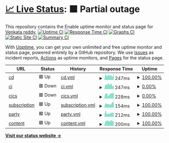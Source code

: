 # [📈 Live Status](https://venkat-enable.github.io/upptime): <!--live status--> **🟧 Partial outage**

This repository contains the Enable uptime monitor and status page for [Venkata reddy](https://venkat-enable.github.io/uptime),
[![Uptime CI](https://github.com/venkat-enable/uptime/workflows/Uptime%20CI/badge.svg)](https://github.com/venkat-enable/uptime/actions?query=workflow%3A%22Uptime+CI%22)
[![Response Time CI](https://github.com/venkat-enable/uptime/workflows/Response%20Time%20CI/badge.svg)](https://github.com/venkat-enable/uptime/actions?query=workflow%3A%22Response+Time+CI%22)
[![Graphs CI](https://github.com/venkat-enable/uptime/workflows/Graphs%20CI/badge.svg)](https://github.com/venkat-enable/uptime/actions?query=workflow%3A%22Graphs+CI%22)
[![Static Site CI](https://github.com/venkat-enable/uptime/workflows/Static%20Site%20CI/badge.svg)](https://github.com/venkat-enable/uptime/actions?query=workflow%3A%22Static+Site+CI%22)
[![Summary CI](https://github.com/venkat-enable/uptime/workflows/Summary%20CI/badge.svg)](https://github.com/venkat-enable/uptime/actions?query=workflow%3A%22Summary+CI%22)

With [Upptime](https://upptime.js.org), you can get your own unlimited and free uptime monitor and status page, powered entirely by a GitHub repository. We use [Issues](https://github.com/venkat-enable/upptime/issues) as incident reports, [Actions](https://github.com/venkat-enable/uptime/actions) as uptime monitors, and [Pages](https://venkat-enable.github.io/upptime) for the status page.

<!--start: status pages-->
<!-- This summary is generated by Upptime (https://github.com/upptime/upptime) -->
<!-- Do not edit this manually, your changes will be overwritten -->
<!-- prettier-ignore -->
| URL | Status | History | Response Time | Uptime |
| --- | ------ | ------- | ------------- | ------ |
| <img alt="" src="https://icons.duckduckgo.com/ip3/cd.enable-technologies.io.ico" height="13"> [cd](https://cd.enable-technologies.io) | 🟩 Up | [cd.yml](https://github.com/venkat-enable/uptime/commits/HEAD/history/cd.yml) | <details><summary><img alt="Response time graph" src="./graphs/cd/response-time-week.png" height="20"> 247ms</summary><br><a href="https://venkat-enable.github.io/uptime/history/cd"><img alt="Response time 257" src="https://img.shields.io/endpoint?url=https%3A%2F%2Fraw.githubusercontent.com%2Fvenkat-enable%2Fuptime%2FHEAD%2Fapi%2Fcd%2Fresponse-time.json"></a><br><a href="https://venkat-enable.github.io/uptime/history/cd"><img alt="24-hour response time 269" src="https://img.shields.io/endpoint?url=https%3A%2F%2Fraw.githubusercontent.com%2Fvenkat-enable%2Fuptime%2FHEAD%2Fapi%2Fcd%2Fresponse-time-day.json"></a><br><a href="https://venkat-enable.github.io/uptime/history/cd"><img alt="7-day response time 247" src="https://img.shields.io/endpoint?url=https%3A%2F%2Fraw.githubusercontent.com%2Fvenkat-enable%2Fuptime%2FHEAD%2Fapi%2Fcd%2Fresponse-time-week.json"></a><br><a href="https://venkat-enable.github.io/uptime/history/cd"><img alt="30-day response time 264" src="https://img.shields.io/endpoint?url=https%3A%2F%2Fraw.githubusercontent.com%2Fvenkat-enable%2Fuptime%2FHEAD%2Fapi%2Fcd%2Fresponse-time-month.json"></a><br><a href="https://venkat-enable.github.io/uptime/history/cd"><img alt="1-year response time 257" src="https://img.shields.io/endpoint?url=https%3A%2F%2Fraw.githubusercontent.com%2Fvenkat-enable%2Fuptime%2FHEAD%2Fapi%2Fcd%2Fresponse-time-year.json"></a></details> | <details><summary><a href="https://venkat-enable.github.io/uptime/history/cd">100.00%</a></summary><a href="https://venkat-enable.github.io/uptime/history/cd"><img alt="All-time uptime 99.94%" src="https://img.shields.io/endpoint?url=https%3A%2F%2Fraw.githubusercontent.com%2Fvenkat-enable%2Fuptime%2FHEAD%2Fapi%2Fcd%2Fuptime.json"></a><br><a href="https://venkat-enable.github.io/uptime/history/cd"><img alt="24-hour uptime 100.00%" src="https://img.shields.io/endpoint?url=https%3A%2F%2Fraw.githubusercontent.com%2Fvenkat-enable%2Fuptime%2FHEAD%2Fapi%2Fcd%2Fuptime-day.json"></a><br><a href="https://venkat-enable.github.io/uptime/history/cd"><img alt="7-day uptime 100.00%" src="https://img.shields.io/endpoint?url=https%3A%2F%2Fraw.githubusercontent.com%2Fvenkat-enable%2Fuptime%2FHEAD%2Fapi%2Fcd%2Fuptime-week.json"></a><br><a href="https://venkat-enable.github.io/uptime/history/cd"><img alt="30-day uptime 99.93%" src="https://img.shields.io/endpoint?url=https%3A%2F%2Fraw.githubusercontent.com%2Fvenkat-enable%2Fuptime%2FHEAD%2Fapi%2Fcd%2Fuptime-month.json"></a><br><a href="https://venkat-enable.github.io/uptime/history/cd"><img alt="1-year uptime 99.94%" src="https://img.shields.io/endpoint?url=https%3A%2F%2Fraw.githubusercontent.com%2Fvenkat-enable%2Fuptime%2FHEAD%2Fapi%2Fcd%2Fuptime-year.json"></a></details>
| <img alt="" src="https://icons.duckduckgo.com/ip3/ci.enable-technologies.io.ico" height="13"> [ci](https://ci.enable-technologies.io) | 🟥 Down | [ci.yml](https://github.com/venkat-enable/uptime/commits/HEAD/history/ci.yml) | <details><summary><img alt="Response time graph" src="./graphs/ci/response-time-week.png" height="20"> 247ms</summary><br><a href="https://venkat-enable.github.io/uptime/history/ci"><img alt="Response time 281" src="https://img.shields.io/endpoint?url=https%3A%2F%2Fraw.githubusercontent.com%2Fvenkat-enable%2Fuptime%2FHEAD%2Fapi%2Fci%2Fresponse-time.json"></a><br><a href="https://venkat-enable.github.io/uptime/history/ci"><img alt="24-hour response time 126" src="https://img.shields.io/endpoint?url=https%3A%2F%2Fraw.githubusercontent.com%2Fvenkat-enable%2Fuptime%2FHEAD%2Fapi%2Fci%2Fresponse-time-day.json"></a><br><a href="https://venkat-enable.github.io/uptime/history/ci"><img alt="7-day response time 247" src="https://img.shields.io/endpoint?url=https%3A%2F%2Fraw.githubusercontent.com%2Fvenkat-enable%2Fuptime%2FHEAD%2Fapi%2Fci%2Fresponse-time-week.json"></a><br><a href="https://venkat-enable.github.io/uptime/history/ci"><img alt="30-day response time 291" src="https://img.shields.io/endpoint?url=https%3A%2F%2Fraw.githubusercontent.com%2Fvenkat-enable%2Fuptime%2FHEAD%2Fapi%2Fci%2Fresponse-time-month.json"></a><br><a href="https://venkat-enable.github.io/uptime/history/ci"><img alt="1-year response time 281" src="https://img.shields.io/endpoint?url=https%3A%2F%2Fraw.githubusercontent.com%2Fvenkat-enable%2Fuptime%2FHEAD%2Fapi%2Fci%2Fresponse-time-year.json"></a></details> | <details><summary><a href="https://venkat-enable.github.io/uptime/history/ci">0.00%</a></summary><a href="https://venkat-enable.github.io/uptime/history/ci"><img alt="All-time uptime 0.00%" src="https://img.shields.io/endpoint?url=https%3A%2F%2Fraw.githubusercontent.com%2Fvenkat-enable%2Fuptime%2FHEAD%2Fapi%2Fci%2Fuptime.json"></a><br><a href="https://venkat-enable.github.io/uptime/history/ci"><img alt="24-hour uptime 0.00%" src="https://img.shields.io/endpoint?url=https%3A%2F%2Fraw.githubusercontent.com%2Fvenkat-enable%2Fuptime%2FHEAD%2Fapi%2Fci%2Fuptime-day.json"></a><br><a href="https://venkat-enable.github.io/uptime/history/ci"><img alt="7-day uptime 0.00%" src="https://img.shields.io/endpoint?url=https%3A%2F%2Fraw.githubusercontent.com%2Fvenkat-enable%2Fuptime%2FHEAD%2Fapi%2Fci%2Fuptime-week.json"></a><br><a href="https://venkat-enable.github.io/uptime/history/ci"><img alt="30-day uptime 0.00%" src="https://img.shields.io/endpoint?url=https%3A%2F%2Fraw.githubusercontent.com%2Fvenkat-enable%2Fuptime%2FHEAD%2Fapi%2Fci%2Fuptime-month.json"></a><br><a href="https://venkat-enable.github.io/uptime/history/ci"><img alt="1-year uptime 0.00%" src="https://img.shields.io/endpoint?url=https%3A%2F%2Fraw.githubusercontent.com%2Fvenkat-enable%2Fuptime%2FHEAD%2Fapi%2Fci%2Fuptime-year.json"></a></details>
| <img alt="" src="https://icons.duckduckgo.com/ip3/cics.enable-technologies.io.ico" height="13"> [cics](https://cics.enable-technologies.io) | 🟥 Down | [cics.yml](https://github.com/venkat-enable/uptime/commits/HEAD/history/cics.yml) | <details><summary><img alt="Response time graph" src="./graphs/cics/response-time-week.png" height="20"> 228ms</summary><br><a href="https://venkat-enable.github.io/uptime/history/cics"><img alt="Response time 232" src="https://img.shields.io/endpoint?url=https%3A%2F%2Fraw.githubusercontent.com%2Fvenkat-enable%2Fuptime%2FHEAD%2Fapi%2Fcics%2Fresponse-time.json"></a><br><a href="https://venkat-enable.github.io/uptime/history/cics"><img alt="24-hour response time 117" src="https://img.shields.io/endpoint?url=https%3A%2F%2Fraw.githubusercontent.com%2Fvenkat-enable%2Fuptime%2FHEAD%2Fapi%2Fcics%2Fresponse-time-day.json"></a><br><a href="https://venkat-enable.github.io/uptime/history/cics"><img alt="7-day response time 228" src="https://img.shields.io/endpoint?url=https%3A%2F%2Fraw.githubusercontent.com%2Fvenkat-enable%2Fuptime%2FHEAD%2Fapi%2Fcics%2Fresponse-time-week.json"></a><br><a href="https://venkat-enable.github.io/uptime/history/cics"><img alt="30-day response time 218" src="https://img.shields.io/endpoint?url=https%3A%2F%2Fraw.githubusercontent.com%2Fvenkat-enable%2Fuptime%2FHEAD%2Fapi%2Fcics%2Fresponse-time-month.json"></a><br><a href="https://venkat-enable.github.io/uptime/history/cics"><img alt="1-year response time 232" src="https://img.shields.io/endpoint?url=https%3A%2F%2Fraw.githubusercontent.com%2Fvenkat-enable%2Fuptime%2FHEAD%2Fapi%2Fcics%2Fresponse-time-year.json"></a></details> | <details><summary><a href="https://venkat-enable.github.io/uptime/history/cics">0.00%</a></summary><a href="https://venkat-enable.github.io/uptime/history/cics"><img alt="All-time uptime 0.00%" src="https://img.shields.io/endpoint?url=https%3A%2F%2Fraw.githubusercontent.com%2Fvenkat-enable%2Fuptime%2FHEAD%2Fapi%2Fcics%2Fuptime.json"></a><br><a href="https://venkat-enable.github.io/uptime/history/cics"><img alt="24-hour uptime 0.00%" src="https://img.shields.io/endpoint?url=https%3A%2F%2Fraw.githubusercontent.com%2Fvenkat-enable%2Fuptime%2FHEAD%2Fapi%2Fcics%2Fuptime-day.json"></a><br><a href="https://venkat-enable.github.io/uptime/history/cics"><img alt="7-day uptime 0.00%" src="https://img.shields.io/endpoint?url=https%3A%2F%2Fraw.githubusercontent.com%2Fvenkat-enable%2Fuptime%2FHEAD%2Fapi%2Fcics%2Fuptime-week.json"></a><br><a href="https://venkat-enable.github.io/uptime/history/cics"><img alt="30-day uptime 0.00%" src="https://img.shields.io/endpoint?url=https%3A%2F%2Fraw.githubusercontent.com%2Fvenkat-enable%2Fuptime%2FHEAD%2Fapi%2Fcics%2Fuptime-month.json"></a><br><a href="https://venkat-enable.github.io/uptime/history/cics"><img alt="1-year uptime 0.00%" src="https://img.shields.io/endpoint?url=https%3A%2F%2Fraw.githubusercontent.com%2Fvenkat-enable%2Fuptime%2FHEAD%2Fapi%2Fcics%2Fuptime-year.json"></a></details>
| <img alt="" src="https://icons.duckduckgo.com/ip3/enable-trial01.enable-technologies.app.ico" height="13"> [subscription](https://enable-trial01.enable-technologies.app/api/subscription/diagnostics/ping) | 🟩 Up | [subscription.yml](https://github.com/venkat-enable/uptime/commits/HEAD/history/subscription.yml) | <details><summary><img alt="Response time graph" src="./graphs/subscription/response-time-week.png" height="20"> 154ms</summary><br><a href="https://venkat-enable.github.io/uptime/history/subscription"><img alt="Response time 196" src="https://img.shields.io/endpoint?url=https%3A%2F%2Fraw.githubusercontent.com%2Fvenkat-enable%2Fuptime%2FHEAD%2Fapi%2Fsubscription%2Fresponse-time.json"></a><br><a href="https://venkat-enable.github.io/uptime/history/subscription"><img alt="24-hour response time 136" src="https://img.shields.io/endpoint?url=https%3A%2F%2Fraw.githubusercontent.com%2Fvenkat-enable%2Fuptime%2FHEAD%2Fapi%2Fsubscription%2Fresponse-time-day.json"></a><br><a href="https://venkat-enable.github.io/uptime/history/subscription"><img alt="7-day response time 154" src="https://img.shields.io/endpoint?url=https%3A%2F%2Fraw.githubusercontent.com%2Fvenkat-enable%2Fuptime%2FHEAD%2Fapi%2Fsubscription%2Fresponse-time-week.json"></a><br><a href="https://venkat-enable.github.io/uptime/history/subscription"><img alt="30-day response time 196" src="https://img.shields.io/endpoint?url=https%3A%2F%2Fraw.githubusercontent.com%2Fvenkat-enable%2Fuptime%2FHEAD%2Fapi%2Fsubscription%2Fresponse-time-month.json"></a><br><a href="https://venkat-enable.github.io/uptime/history/subscription"><img alt="1-year response time 196" src="https://img.shields.io/endpoint?url=https%3A%2F%2Fraw.githubusercontent.com%2Fvenkat-enable%2Fuptime%2FHEAD%2Fapi%2Fsubscription%2Fresponse-time-year.json"></a></details> | <details><summary><a href="https://venkat-enable.github.io/uptime/history/subscription">100.00%</a></summary><a href="https://venkat-enable.github.io/uptime/history/subscription"><img alt="All-time uptime 100.00%" src="https://img.shields.io/endpoint?url=https%3A%2F%2Fraw.githubusercontent.com%2Fvenkat-enable%2Fuptime%2FHEAD%2Fapi%2Fsubscription%2Fuptime.json"></a><br><a href="https://venkat-enable.github.io/uptime/history/subscription"><img alt="24-hour uptime 100.00%" src="https://img.shields.io/endpoint?url=https%3A%2F%2Fraw.githubusercontent.com%2Fvenkat-enable%2Fuptime%2FHEAD%2Fapi%2Fsubscription%2Fuptime-day.json"></a><br><a href="https://venkat-enable.github.io/uptime/history/subscription"><img alt="7-day uptime 100.00%" src="https://img.shields.io/endpoint?url=https%3A%2F%2Fraw.githubusercontent.com%2Fvenkat-enable%2Fuptime%2FHEAD%2Fapi%2Fsubscription%2Fuptime-week.json"></a><br><a href="https://venkat-enable.github.io/uptime/history/subscription"><img alt="30-day uptime 100.00%" src="https://img.shields.io/endpoint?url=https%3A%2F%2Fraw.githubusercontent.com%2Fvenkat-enable%2Fuptime%2FHEAD%2Fapi%2Fsubscription%2Fuptime-month.json"></a><br><a href="https://venkat-enable.github.io/uptime/history/subscription"><img alt="1-year uptime 100.00%" src="https://img.shields.io/endpoint?url=https%3A%2F%2Fraw.githubusercontent.com%2Fvenkat-enable%2Fuptime%2FHEAD%2Fapi%2Fsubscription%2Fuptime-year.json"></a></details>
| <img alt="" src="https://icons.duckduckgo.com/ip3/enable-dev01.enable-technologies.app.ico" height="13"> [party](https://enable-dev01.enable-technologies.app/admin/api/party/diagnostics/ping) | 🟩 Up | [party.yml](https://github.com/venkat-enable/uptime/commits/HEAD/history/party.yml) | <details><summary><img alt="Response time graph" src="./graphs/party/response-time-week.png" height="20"> 212ms</summary><br><a href="https://venkat-enable.github.io/uptime/history/party"><img alt="Response time 223" src="https://img.shields.io/endpoint?url=https%3A%2F%2Fraw.githubusercontent.com%2Fvenkat-enable%2Fuptime%2FHEAD%2Fapi%2Fparty%2Fresponse-time.json"></a><br><a href="https://venkat-enable.github.io/uptime/history/party"><img alt="24-hour response time 247" src="https://img.shields.io/endpoint?url=https%3A%2F%2Fraw.githubusercontent.com%2Fvenkat-enable%2Fuptime%2FHEAD%2Fapi%2Fparty%2Fresponse-time-day.json"></a><br><a href="https://venkat-enable.github.io/uptime/history/party"><img alt="7-day response time 212" src="https://img.shields.io/endpoint?url=https%3A%2F%2Fraw.githubusercontent.com%2Fvenkat-enable%2Fuptime%2FHEAD%2Fapi%2Fparty%2Fresponse-time-week.json"></a><br><a href="https://venkat-enable.github.io/uptime/history/party"><img alt="30-day response time 222" src="https://img.shields.io/endpoint?url=https%3A%2F%2Fraw.githubusercontent.com%2Fvenkat-enable%2Fuptime%2FHEAD%2Fapi%2Fparty%2Fresponse-time-month.json"></a><br><a href="https://venkat-enable.github.io/uptime/history/party"><img alt="1-year response time 223" src="https://img.shields.io/endpoint?url=https%3A%2F%2Fraw.githubusercontent.com%2Fvenkat-enable%2Fuptime%2FHEAD%2Fapi%2Fparty%2Fresponse-time-year.json"></a></details> | <details><summary><a href="https://venkat-enable.github.io/uptime/history/party">100.00%</a></summary><a href="https://venkat-enable.github.io/uptime/history/party"><img alt="All-time uptime 99.91%" src="https://img.shields.io/endpoint?url=https%3A%2F%2Fraw.githubusercontent.com%2Fvenkat-enable%2Fuptime%2FHEAD%2Fapi%2Fparty%2Fuptime.json"></a><br><a href="https://venkat-enable.github.io/uptime/history/party"><img alt="24-hour uptime 100.00%" src="https://img.shields.io/endpoint?url=https%3A%2F%2Fraw.githubusercontent.com%2Fvenkat-enable%2Fuptime%2FHEAD%2Fapi%2Fparty%2Fuptime-day.json"></a><br><a href="https://venkat-enable.github.io/uptime/history/party"><img alt="7-day uptime 100.00%" src="https://img.shields.io/endpoint?url=https%3A%2F%2Fraw.githubusercontent.com%2Fvenkat-enable%2Fuptime%2FHEAD%2Fapi%2Fparty%2Fuptime-week.json"></a><br><a href="https://venkat-enable.github.io/uptime/history/party"><img alt="30-day uptime 99.89%" src="https://img.shields.io/endpoint?url=https%3A%2F%2Fraw.githubusercontent.com%2Fvenkat-enable%2Fuptime%2FHEAD%2Fapi%2Fparty%2Fuptime-month.json"></a><br><a href="https://venkat-enable.github.io/uptime/history/party"><img alt="1-year uptime 99.91%" src="https://img.shields.io/endpoint?url=https%3A%2F%2Fraw.githubusercontent.com%2Fvenkat-enable%2Fuptime%2FHEAD%2Fapi%2Fparty%2Fuptime-year.json"></a></details>
| <img alt="" src="https://icons.duckduckgo.com/ip3/enable-qa01.enable-technologies.app.ico" height="13"> [content](https://enable-qa01.enable-technologies.app/admin/api/content/diagnostics/ping) | 🟩 Up | [content.yml](https://github.com/venkat-enable/uptime/commits/HEAD/history/content.yml) | <details><summary><img alt="Response time graph" src="./graphs/content/response-time-week.png" height="20"> 200ms</summary><br><a href="https://venkat-enable.github.io/uptime/history/content"><img alt="Response time 203" src="https://img.shields.io/endpoint?url=https%3A%2F%2Fraw.githubusercontent.com%2Fvenkat-enable%2Fuptime%2FHEAD%2Fapi%2Fcontent%2Fresponse-time.json"></a><br><a href="https://venkat-enable.github.io/uptime/history/content"><img alt="24-hour response time 246" src="https://img.shields.io/endpoint?url=https%3A%2F%2Fraw.githubusercontent.com%2Fvenkat-enable%2Fuptime%2FHEAD%2Fapi%2Fcontent%2Fresponse-time-day.json"></a><br><a href="https://venkat-enable.github.io/uptime/history/content"><img alt="7-day response time 200" src="https://img.shields.io/endpoint?url=https%3A%2F%2Fraw.githubusercontent.com%2Fvenkat-enable%2Fuptime%2FHEAD%2Fapi%2Fcontent%2Fresponse-time-week.json"></a><br><a href="https://venkat-enable.github.io/uptime/history/content"><img alt="30-day response time 197" src="https://img.shields.io/endpoint?url=https%3A%2F%2Fraw.githubusercontent.com%2Fvenkat-enable%2Fuptime%2FHEAD%2Fapi%2Fcontent%2Fresponse-time-month.json"></a><br><a href="https://venkat-enable.github.io/uptime/history/content"><img alt="1-year response time 203" src="https://img.shields.io/endpoint?url=https%3A%2F%2Fraw.githubusercontent.com%2Fvenkat-enable%2Fuptime%2FHEAD%2Fapi%2Fcontent%2Fresponse-time-year.json"></a></details> | <details><summary><a href="https://venkat-enable.github.io/uptime/history/content">100.00%</a></summary><a href="https://venkat-enable.github.io/uptime/history/content"><img alt="All-time uptime 99.91%" src="https://img.shields.io/endpoint?url=https%3A%2F%2Fraw.githubusercontent.com%2Fvenkat-enable%2Fuptime%2FHEAD%2Fapi%2Fcontent%2Fuptime.json"></a><br><a href="https://venkat-enable.github.io/uptime/history/content"><img alt="24-hour uptime 100.00%" src="https://img.shields.io/endpoint?url=https%3A%2F%2Fraw.githubusercontent.com%2Fvenkat-enable%2Fuptime%2FHEAD%2Fapi%2Fcontent%2Fuptime-day.json"></a><br><a href="https://venkat-enable.github.io/uptime/history/content"><img alt="7-day uptime 100.00%" src="https://img.shields.io/endpoint?url=https%3A%2F%2Fraw.githubusercontent.com%2Fvenkat-enable%2Fuptime%2FHEAD%2Fapi%2Fcontent%2Fuptime-week.json"></a><br><a href="https://venkat-enable.github.io/uptime/history/content"><img alt="30-day uptime 99.89%" src="https://img.shields.io/endpoint?url=https%3A%2F%2Fraw.githubusercontent.com%2Fvenkat-enable%2Fuptime%2FHEAD%2Fapi%2Fcontent%2Fuptime-month.json"></a><br><a href="https://venkat-enable.github.io/uptime/history/content"><img alt="1-year uptime 99.91%" src="https://img.shields.io/endpoint?url=https%3A%2F%2Fraw.githubusercontent.com%2Fvenkat-enable%2Fuptime%2FHEAD%2Fapi%2Fcontent%2Fuptime-year.json"></a></details>

<!--end: status pages-->

[**Visit our status website →**](https://venkat-enable.github.io/uptime)
